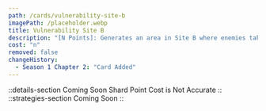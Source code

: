```yaml
---
path: /cards/vulnerability-site-b
imagePath: /placeholder.webp
title: Vulnerability Site B
description: "[N Points]: Generates an area in Site B where enemies take Nx6% more damage."
cost: "n"
removed: false
changeHistory:
  - Season 1 Chapter 2: "Card Added"
---
```

::details-section
Coming Soon
Shard Point Cost is Not Accurate
::
::strategies-section
Coming Soon
::
